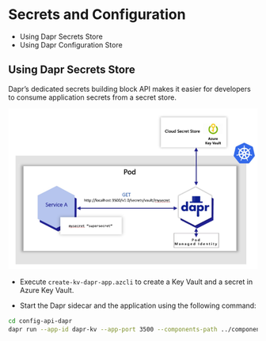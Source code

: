 # Secrets and Configuration

- Using Dapr Secrets Store
- Using Dapr Configuration Store

## Using Dapr Secrets Store

Dapr’s dedicated secrets building block API makes it easier for developers to consume application secrets from a secret store. 

![Dapr Secrets](_images/secrets.png)

- Execute `create-kv-dapr-app.azcli` to create a Key Vault and a secret in Azure Key Vault.

- Start the Dapr sidecar and the application using the following command:

```bash
cd config-api-dapr
dapr run --app-id dapr-kv --app-port 3500 --components-path ../components dotnet run
```